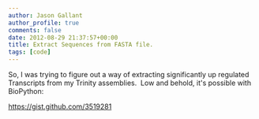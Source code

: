 ```yaml
---
author: Jason Gallant
author_profile: true
comments: false
date: 2012-08-29 21:37:57+00:00
title: Extract Sequences from FASTA file.
tags: [code]
---
```


So, I was trying to figure out a way of extracting significantly up regulated Transcripts from my Trinity assemblies.  Low and behold, it's possible with BioPython:

https://gist.github.com/3519281

